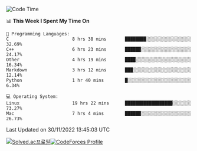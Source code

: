 
<!--START_SECTION:waka-->
![Code Time](http://img.shields.io/badge/Code%20Time-2%2C174%20hrs%2020%20mins-blue)

📊 **This Week I Spent My Time On** 

```text
💬 Programming Languages: 
C                        8 hrs 38 mins       ████████░░░░░░░░░░░░░░░░░   32.69% 
C++                      6 hrs 23 mins       ██████░░░░░░░░░░░░░░░░░░░   24.17% 
Other                    4 hrs 19 mins       ████░░░░░░░░░░░░░░░░░░░░░   16.34% 
Markdown                 3 hrs 12 mins       ███░░░░░░░░░░░░░░░░░░░░░░   12.14% 
Python                   1 hr 40 mins        █░░░░░░░░░░░░░░░░░░░░░░░░   6.34%

💻 Operating System: 
Linux                    19 hrs 22 mins      ██████████████████░░░░░░░   73.27% 
Mac                      7 hrs 4 mins        ██████░░░░░░░░░░░░░░░░░░░   26.73%

```


 Last Updated on 30/11/2022 13:45:03 UTC
<!--END_SECTION:waka-->
[![Solved.ac프로필](http://mazassumnida.wtf/api/generate_badge?boj=hckim96)](https://solved.ac/hckim96)[![CodeForces Profile](https://cf.leed.at?id=hckim96)](https://codeforces.com/profile/hckim96)
